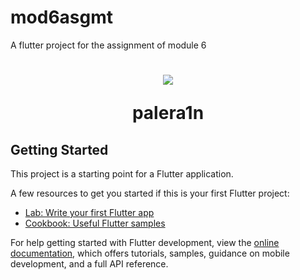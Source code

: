 # mod6asgmt

A flutter project for the assignment of module 6


<h1  align="center">
  <img  src="https://drive.google.com/file/d/13YoU8nYcu3Yf0yDXT4jZqtXW2MY3R3hv/view?usp=drive_link">
  <p>palera1n</p>
</h1>

## Getting Started

This project is a starting point for a Flutter application.

A few resources to get you started if this is your first Flutter project:

- [Lab: Write your first Flutter app](https://docs.flutter.dev/get-started/codelab)
- [Cookbook: Useful Flutter samples](https://docs.flutter.dev/cookbook)

For help getting started with Flutter development, view the
[online documentation](https://docs.flutter.dev/), which offers tutorials,
samples, guidance on mobile development, and a full API reference.
